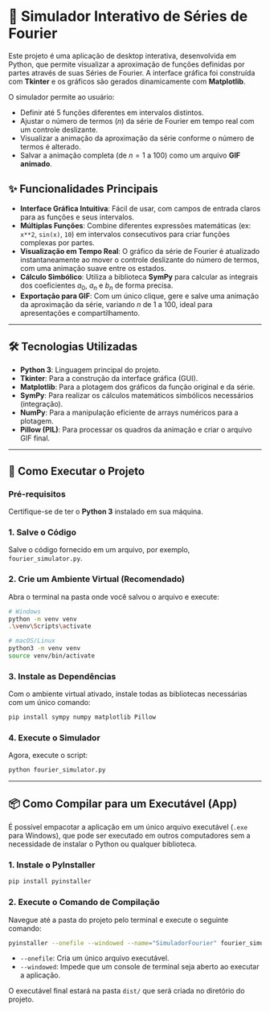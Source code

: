 # 🎼 Simulador Interativo de Séries de Fourier

Este projeto é uma aplicação de desktop interativa, desenvolvida em Python, que permite visualizar a aproximação de funções definidas por partes através de suas Séries de Fourier. A interface gráfica foi construída com **Tkinter** e os gráficos são gerados dinamicamente com **Matplotlib**.

O simulador permite ao usuário:
-   Definir até 5 funções diferentes em intervalos distintos.
-   Ajustar o número de termos ($n$) da série de Fourier em tempo real com um controle deslizante.
-   Visualizar a animação da aproximação da série conforme o número de termos é alterado.
-   Salvar a animação completa (de $n=1$ a 100) como um arquivo **GIF animado**.


## ✨ Funcionalidades Principais

-   **Interface Gráfica Intuitiva**: Fácil de usar, com campos de entrada claros para as funções e seus intervalos.
-   **Múltiplas Funções**: Combine diferentes expressões matemáticas (ex: `x**2`, `sin(x)`, `10`) em intervalos consecutivos para criar funções complexas por partes.
-   **Visualização em Tempo Real**: O gráfico da série de Fourier é atualizado instantaneamente ao mover o controle deslizante do número de termos, com uma animação suave entre os estados.
-   **Cálculo Simbólico**: Utiliza a biblioteca **SymPy** para calcular as integrais dos coeficientes $a_0$, $a_n$ e $b_n$ de forma precisa.
-   **Exportação para GIF**: Com um único clique, gere e salve uma animação da aproximação da série, variando $n$ de 1 a 100, ideal para apresentações e compartilhamento.

---

## 🛠️ Tecnologias Utilizadas

-   **Python 3**: Linguagem principal do projeto.
-   **Tkinter**: Para a construção da interface gráfica (GUI).
-   **Matplotlib**: Para a plotagem dos gráficos da função original e da série.
-   **SymPy**: Para realizar os cálculos matemáticos simbólicos necessários (integração).
-   **NumPy**: Para a manipulação eficiente de arrays numéricos para a plotagem.
-   **Pillow (PIL)**: Para processar os quadros da animação e criar o arquivo GIF final.

---

## 🚀 Como Executar o Projeto

### Pré-requisitos

Certifique-se de ter o **Python 3** instalado em sua máquina.

### 1. Salve o Código
Salve o código fornecido em um arquivo, por exemplo, `fourier_simulator.py`.

### 2. Crie um Ambiente Virtual (Recomendado)

Abra o terminal na pasta onde você salvou o arquivo e execute:

```bash
# Windows
python -m venv venv
.\venv\Scripts\activate

# macOS/Linux
python3 -m venv venv
source venv/bin/activate
```

### 3. Instale as Dependências

Com o ambiente virtual ativado, instale todas as bibliotecas necessárias com um único comando:

```bash
pip install sympy numpy matplotlib Pillow
```

### 4. Execute o Simulador

Agora, execute o script:

```bash
python fourier_simulator.py
```

---

## 📦 Como Compilar para um Executável (App)

É possível empacotar a aplicação em um único arquivo executável (`.exe` para Windows), que pode ser executado em outros computadores sem a necessidade de instalar o Python ou qualquer biblioteca.

### 1. Instale o PyInstaller

```bash
pip install pyinstaller
```

### 2. Execute o Comando de Compilação

Navegue até a pasta do projeto pelo terminal e execute o seguinte comando:

```bash
pyinstaller --onefile --windowed --name="SimuladorFourier" fourier_simulator.py
```
-   `--onefile`: Cria um único arquivo executável.
-   `--windowed`: Impede que um console de terminal seja aberto ao executar a aplicação.

O executável final estará na pasta `dist/` que será criada no diretório do projeto.
